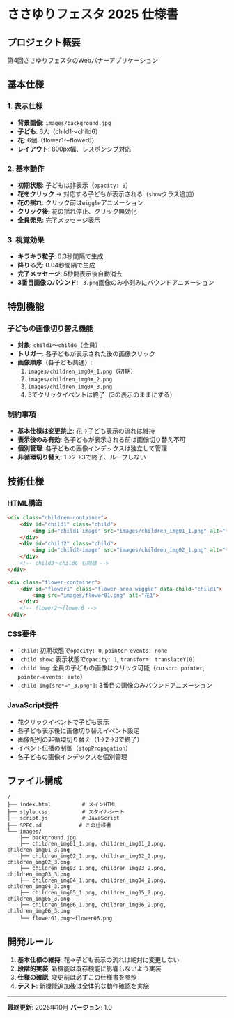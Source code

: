 # ささゆりフェスタ 2025 仕様書

## プロジェクト概要
第4回ささゆりフェスタのWebバナーアプリケーション

## 基本仕様

### 1. 表示仕様
- **背景画像**: `images/background.jpg`
- **子ども**: 6人（child1〜child6）
- **花**: 6個（flower1〜flower6）
- **レイアウト**: 800px幅、レスポンシブ対応

### 2. 基本動作
- **初期状態**: 子どもは非表示（`opacity: 0`）
- **花をクリック** → 対応する子どもが表示される（`show`クラス追加）
- **花の揺れ**: クリック前は`wiggle`アニメーション
- **クリック後**: 花の揺れ停止、クリック無効化
- **全員発見**: 完了メッセージ表示

### 3. 視覚効果
- **キラキラ粒子**: 0.3秒間隔で生成
- **降りる光**: 0.04秒間隔で生成
- **完了メッセージ**: 5秒間表示後自動消去
- **3番目画像のバウンド**: `_3.png`画像のみ小刻みにバウンドアニメーション

## 特別機能

### 子どもの画像切り替え機能
- **対象**: `child1`〜`child6`（全員）
- **トリガー**: 各子どもが表示された後の画像クリック
- **画像順序**（各子ども共通）:
  1. `images/children_img0X_1.png`（初期）
  2. `images/children_img0X_2.png`
  3. `images/children_img0X_3.png`
  4. 3でクリックイベントは終了（3の表示のままにする）

### 制約事項
- **基本仕様は変更禁止**: 花→子ども表示の流れは維持
- **表示後のみ有効**: 各子どもが表示される前は画像切り替え不可
- **個別管理**: 各子どもの画像インデックスは独立して管理
- **非循環切り替え**: 1→2→3で終了、ループしない

## 技術仕様

### HTML構造
```html
<div class="children-container">
    <div id="child1" class="child">
        <img id="child1-image" src="images/children_img01_1.png" alt="子ども1" style="cursor: pointer;">
    </div>
    <div id="child2" class="child">
        <img id="child2-image" src="images/children_img02_1.png" alt="子ども2" style="cursor: pointer;">
    </div>
    <!-- child3〜child6 も同様 -->
</div>

<div class="flower-container">
    <div id="flower1" class="flower-area wiggle" data-child="child1">
        <img src="images/flower01.png" alt="花1">
    </div>
    <!-- flower2〜flower6 -->
</div>
```

### CSS要件
- `.child`: 初期状態で`opacity: 0`, `pointer-events: none`
- `.child.show`: 表示状態で`opacity: 1`, `transform: translateY(0)`
- `.child img`: 全員の子どもの画像はクリック可能（`cursor: pointer`, `pointer-events: auto`）
- `.child img[src*="_3.png"]`: 3番目の画像のみバウンドアニメーション

### JavaScript要件
- 花クリックイベントで子ども表示
- 各子ども表示後に画像切り替えイベント設定
- 画像配列の非循環切り替え（1→2→3で終了）
- イベント伝播の制御（`stopPropagation`）
- 各子どもの画像インデックスを個別管理

## ファイル構成
```
/
├── index.html          # メインHTML
├── style.css           # スタイルシート
├── script.js           # JavaScript
├── SPEC.md            # この仕様書
└── images/
    ├── background.jpg
    ├── children_img01_1.png, children_img01_2.png, children_img01_3.png
    ├── children_img02_1.png, children_img02_2.png, children_img02_3.png
    ├── children_img03_1.png, children_img03_2.png, children_img03_3.png
    ├── children_img04_1.png, children_img04_2.png, children_img04_3.png
    ├── children_img05_1.png, children_img05_2.png, children_img05_3.png
    ├── children_img06_1.png, children_img06_2.png, children_img06_3.png
    └── flower01.png〜flower06.png
```

## 開発ルール
1. **基本仕様の維持**: 花→子ども表示の流れは絶対に変更しない
2. **段階的実装**: 新機能は既存機能に影響しないよう実装
3. **仕様の確認**: 変更前は必ずこの仕様書を参照
4. **テスト**: 新機能追加後は全体的な動作確認を実施

---
**最終更新**: 2025年10月
**バージョン**: 1.0
